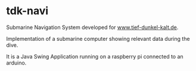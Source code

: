 tdk-navi
========

Submarine Navigation System developed for www.tief-dunkel-kalt.de.


Implementation of a submarine computer showing relevant data during the dive.

It is a Java Swing Application running on a raspberry pi connected to an arduino.

